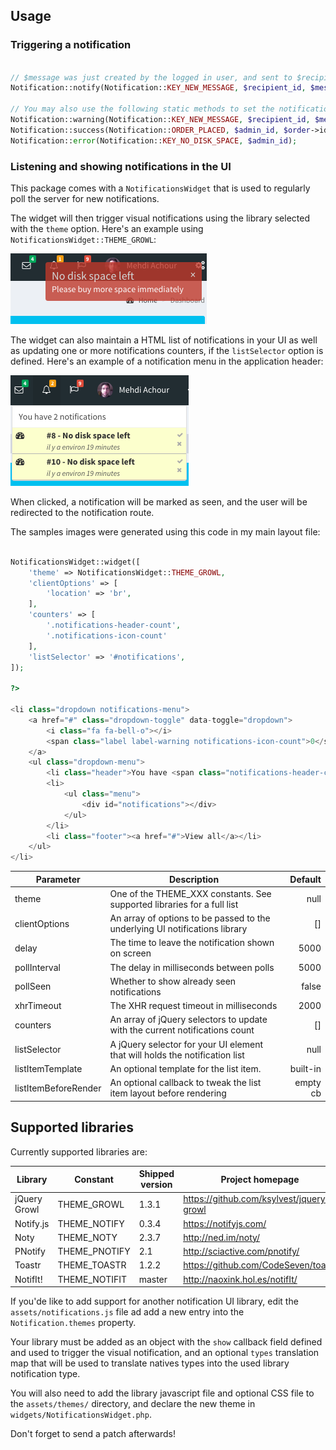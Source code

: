 Usage
-----

### Triggering a notification


```php

// $message was just created by the logged in user, and sent to $recipient_id
Notification::notify(Notification::KEY_NEW_MESSAGE, $recipient_id, $message->id);

// You may also use the following static methods to set the notification type:
Notification::warning(Notification::KEY_NEW_MESSAGE, $recipient_id, $message->id);
Notification::success(Notification::ORDER_PLACED, $admin_id, $order->id);
Notification::error(Notification::KEY_NO_DISK_SPACE, $admin_id);

```
          
### Listening and showing notifications in the UI

This package comes with a `NotificationsWidget` that is used to regularly poll the server for new
notifications.
 
The widget will then trigger visual notifications using the library selected with the `theme` option.
Here's an example using `NotificationsWidget::THEME_GROWL`:

![Growl notification](docs/growl.png)

The widget can also maintain a HTML list of notifications in your UI as well as updating one or more
notifications counters, if the `listSelector` option is defined.
Here's an example of a notification menu in the application header: 

![Notifications list](docs/list.png)

When clicked, a notification will be marked as seen, and the user will be redirected to the notification
route.

The samples images were generated using this code in my main layout file:
 
```php

NotificationsWidget::widget([
    'theme' => NotificationsWidget::THEME_GROWL,
    'clientOptions' => [
        'location' => 'br',
    ],
    'counters' => [
        '.notifications-header-count',
        '.notifications-icon-count'
    ],
    'listSelector' => '#notifications',
]);

?>

<li class="dropdown notifications-menu">
    <a href="#" class="dropdown-toggle" data-toggle="dropdown">
        <i class="fa fa-bell-o"></i>
        <span class="label label-warning notifications-icon-count">0</span>
    </a>
    <ul class="dropdown-menu">
        <li class="header">You have <span class="notifications-header-count">0</span> notifications</li>
        <li>
            <ul class="menu">
                <div id="notifications"></div>
            </ul>
        </li>
        <li class="footer"><a href="#">View all</a></li>
    </ul>
</li>
```

| Parameter            | Description                                                                 | Default     |
| -------------------- | --------------------------------------------------------------------------- | -----------:|
| theme                | One of the THEME_XXX constants. See supported libraries for a full list     | null        |
| clientOptions        | An array of options to be passed to the underlying UI notifications library | []          |
| delay                | The time to leave the notification shown on screen                          | 5000        |
| pollInterval         | The delay in milliseconds between polls                                     | 5000        |
| pollSeen             | Whether to show already seen notifications                                  | false       |
| xhrTimeout           | The XHR request timeout in milliseconds                                     | 2000        |
| counters             | An array of jQuery selectors to update with the current notifications count | []          |
| listSelector         | A jQuery selector for your UI element that will holds the notification list | null        |
| listItemTemplate     | An optional template for the list item.                                     | built-in    |
| listItemBeforeRender | An optional callback to tweak the list item layout before rendering         | empty cb    |


Supported libraries
-------------------

Currently supported libraries are:

| Library        | Constant      | Shipped version | Project homepage                         |
| -------------- | ------------- | --------------- | ---------------------------------------- |
| jQuery Growl   | THEME_GROWL   | 1.3.1           | https://github.com/ksylvest/jquery-growl |
| Notify.js      | THEME_NOTIFY  | 0.3.4           | https://notifyjs.com/                    |
| Noty           | THEME_NOTY    | 2.3.7           | http://ned.im/noty/                      |
| PNotify        | THEME_PNOTIFY | 2.1             | http://sciactive.com/pnotify/            |
| Toastr         | THEME_TOASTR  | 1.2.2           | https://github.com/CodeSeven/toastr      |
| NotifIt!       | THEME_NOTIFIT | master          | http://naoxink.hol.es/notifIt/           |

If you'de like to add support for another notification UI library, edit the `assets/notifications.js` file
ad add a new entry into the `Notification.themes` property.

Your library must be added as an object with the `show` callback field defined and used to trigger the visual
notification, and an optional `types` translation map that will be used to translate natives types into the
used library notification type.

You will also need to add the library javascript file and optional CSS file to the `assets/themes/` directory,
and declare the new theme in `widgets/NotificationsWidget.php`.

Don't forget to send a patch afterwards!

